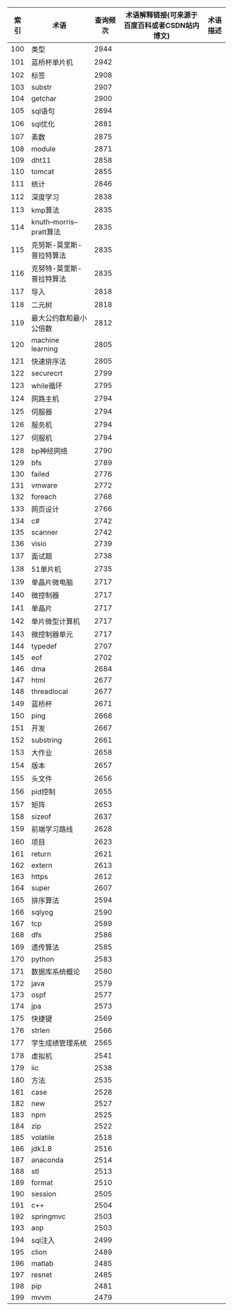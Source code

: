 | 索引  | 术语                   | 查询频次 | 术语解释链接(可来源于百度百科或者CSDN站内博文) | 术语描述 |
| --- | -------------------- | ---- | -------------------------- | ---- |
| 100 | 类型                   | 2944 |                            |      |
| 101 | 蓝桥杯单片机               | 2942 |                            |      |
| 102 | 标签                   | 2908 |                            |      |
| 103 | substr               | 2907 |                            |      |
| 104 | getchar              | 2900 |                            |      |
| 105 | sql语句                | 2894 |                            |      |
| 106 | sql优化                | 2881 |                            |      |
| 107 | 素数                   | 2875 |                            |      |
| 108 | module               | 2871 |                            |      |
| 109 | dht11                | 2858 |                            |      |
| 110 | tomcat               | 2855 |                            |      |
| 111 | 统计                   | 2846 |                            |      |
| 112 | 深度学习                 | 2838 |                            |      |
| 113 | kmp算法                | 2835 |                            |      |
| 114 | knuth–morris–pratt算法 | 2835 |                            |      |
| 115 | 克努斯-莫里斯-普拉特算法        | 2835 |                            |      |
| 116 | 克努特-莫里斯-普拉特算法        | 2835 |                            |      |
| 117 | 导入                   | 2818 |                            |      |
| 118 | 二元树                  | 2818 |                            |      |
| 119 | 最大公约数和最小公倍数          | 2812 |                            |      |
| 120 | machine learning     | 2805 |                            |      |
| 121 | 快速排序法                | 2805 |                            |      |
| 122 | securecrt            | 2799 |                            |      |
| 123 | while循环              | 2795 |                            |      |
| 124 | 网路主机                 | 2794 |                            |      |
| 125 | 伺服器                  | 2794 |                            |      |
| 126 | 服务机                  | 2794 |                            |      |
| 127 | 伺服机                  | 2794 |                            |      |
| 128 | bp神经网络               | 2790 |                            |      |
| 129 | bfs                  | 2789 |                            |      |
| 130 | failed               | 2776 |                            |      |
| 131 | vmware               | 2772 |                            |      |
| 132 | foreach              | 2768 |                            |      |
| 133 | 网页设计                 | 2766 |                            |      |
| 134 | c#                   | 2742 |                            |      |
| 135 | scanner              | 2742 |                            |      |
| 136 | visio                | 2739 |                            |      |
| 137 | 面试题                  | 2738 |                            |      |
| 138 | 51单片机                | 2735 |                            |      |
| 139 | 单晶片微电脑               | 2717 |                            |      |
| 140 | 微控制器                 | 2717 |                            |      |
| 141 | 单晶片                  | 2717 |                            |      |
| 142 | 单片微型计算机              | 2717 |                            |      |
| 143 | 微控制器单元               | 2717 |                            |      |
| 144 | typedef              | 2707 |                            |      |
| 145 | eof                  | 2702 |                            |      |
| 146 | dma                  | 2684 |                            |      |
| 147 | html                 | 2677 |                            |      |
| 148 | threadlocal          | 2677 |                            |      |
| 149 | 蓝桥杯                  | 2671 |                            |      |
| 150 | ping                 | 2668 |                            |      |
| 151 | 开发                   | 2667 |                            |      |
| 152 | substring            | 2661 |                            |      |
| 153 | 大作业                  | 2658 |                            |      |
| 154 | 版本                   | 2657 |                            |      |
| 155 | 头文件                  | 2656 |                            |      |
| 156 | pid控制                | 2655 |                            |      |
| 157 | 矩阵                   | 2653 |                            |      |
| 158 | sizeof               | 2637 |                            |      |
| 159 | 前端学习路线               | 2628 |                            |      |
| 160 | 项目                   | 2623 |                            |      |
| 161 | return               | 2621 |                            |      |
| 162 | extern               | 2613 |                            |      |
| 163 | https                | 2612 |                            |      |
| 164 | super                | 2607 |                            |      |
| 165 | 排序算法                 | 2594 |                            |      |
| 166 | sqlyog               | 2590 |                            |      |
| 167 | tcp                  | 2589 |                            |      |
| 168 | dfs                  | 2586 |                            |      |
| 169 | 遗传算法                 | 2585 |                            |      |
| 170 | python               | 2583 |                            |      |
| 171 | 数据库系统概论              | 2580 |                            |      |
| 172 | java                 | 2579 |                            |      |
| 173 | ospf                 | 2577 |                            |      |
| 174 | jpa                  | 2573 |                            |      |
| 175 | 快捷键                  | 2569 |                            |      |
| 176 | strlen               | 2566 |                            |      |
| 177 | 学生成绩管理系统             | 2565 |                            |      |
| 178 | 虚拟机                  | 2541 |                            |      |
| 179 | iic                  | 2538 |                            |      |
| 180 | 方法                   | 2535 |                            |      |
| 181 | case                 | 2528 |                            |      |
| 182 | new                  | 2527 |                            |      |
| 183 | npm                  | 2525 |                            |      |
| 184 | zip                  | 2522 |                            |      |
| 185 | volatile             | 2518 |                            |      |
| 186 | jdk1.8               | 2516 |                            |      |
| 187 | anaconda             | 2514 |                            |      |
| 188 | stl                  | 2513 |                            |      |
| 189 | format               | 2510 |                            |      |
| 190 | session              | 2505 |                            |      |
| 191 | c++                  | 2504 |                            |      |
| 192 | springmvc            | 2503 |                            |      |
| 193 | aop                  | 2503 |                            |      |
| 194 | sql注入                | 2499 |                            |      |
| 195 | clion                | 2489 |                            |      |
| 196 | matlab               | 2485 |                            |      |
| 197 | resnet               | 2485 |                            |      |
| 198 | pip                  | 2481 |                            |      |
| 199 | mvvm                 | 2479 |                            |      |
